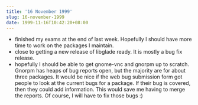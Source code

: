 ```yaml
---
title: '16 November 1999'
slug: 16-november-1999
date: 1999-11-16T10:42:20+08:00
---
```


-   finished my exams at the end of last week. Hopefully I
    should have more time to work on the packages I maintain.
-   close to getting a new release of libglade ready. It is
    mostly a bug fix release.
-   hopefully I should be able to get gnome-vnc and gnorpm
    up to scratch. Gnorpm has heaps of bug reports open, but
    the majority are for about three packages. It would be nice
    if the web bug submission form got people to look at the
    current bugs for a package. If their bug is covered, then
    they could add information. This would save me having to
    merge the reports. Of course, I will have to fix those bugs
    :)
